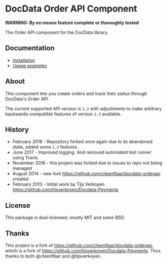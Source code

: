 # DocData Order API Component

**WARNING: By no means feature complete or thoroughly tested**

The Order API component for the DocData library.

## Documentation

- [Installation](doc/installation.md)
- [Usage examples](doc/usage.md)

## About

This component lets you create orders and track their status through DocData's Order API.

The current supported API version is `1.2` with adjustments to make arbitrary backwards-compatible features of version `1.3` available.

## History

* February 2018 - Repository forked once again due to its abandoned state, added some `1.3` features.
* June 2017 - Improved logging. And removed automated test runner using Travis.
* November 2016 - this project was forked due to issues to repo not being managed
* August 2014 - new fork https://github.com/cleentfaar/docdata-orderapi created
* February 2013 - Initial work by Tijs Verkoyen https://github.com/tijsverkoyen/Docdata-Payments

## License

This package is dual-licensed; mostly MIT and some BSD.

## Thanks

This project is a fork of https://github.com/cleentfaar/docdata-orderapi, which is a fork of https://github.com/tijsverkoyen/Docdata-Payments. Thus thanks to both @cleentfaar and @tijsverkoyen.
